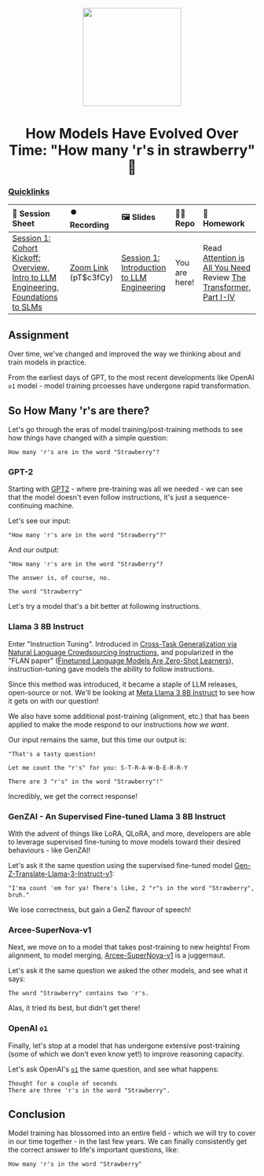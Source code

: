<p align = "center" draggable=”false” ><img src="https://github.com/AI-Maker-Space/LLM-Dev-101/assets/37101144/d1343317-fa2f-41e1-8af1-1dbb18399719" 
     width="200px"
     height="auto"/>
</p>

<h1 align="center" id="heading">How Models Have Evolved Over Time: "How many 'r's in strawberry" 🍓</h1>

### [Quicklinks](https://github.com/AI-Maker-Space/LLM-Engineering-Foundations-to-SLMs/tree/main/00_AIM_Quicklinks)

| 📰 Session Sheet | ⏺️ Recording     | 🖼️ Slides        | 👨‍💻 Repo         | 📝 Homework      |
|:-----------------|:-----------------|:-----------------|:-----------------|:-----------------|
| [Session 1: Cohort Kickoff: Overview, Intro to LLM Engineering, Foundations to SLMs](https://www.notion.so/Session-1-Cohort-Kickoff-Overview-Intro-to-LLM-Engineering-Foundations-to-SLMs-143cd547af3d80c09539cd8ea855bfc7) | [Zoom Link](https://us02web.zoom.us/rec/share/9My2ifxlU7WPK5kzKLxceg5WqrbaaNksN8CWPVpMSkkhLCLQGszGndlJeTM-fLFw.a4Y9iz9eFlEzMzTe) (pT$c3fCy) | [Session 1: Introduction to LLM Engineering](https://www.canva.com/design/DAGWfLzJLjU/jcP2nnJIUozdxw47M56SIA/edit?utm_content=DAGWfLzJLjU&utm_campaign=designshare&utm_medium=link2&utm_source=sharebutton) | You are here! | Read [Attention is All You Need](https://arxiv.org/abs/1706.03762)  <br /> Review [The Transformer, Part I-IV](https://www.notion.so/The-Transformer-Part-I-IV-143cd547af3d814195fff9338a46de63)|

## Assignment

Over time, we've changed and improved the way we thinking about and train models in practice. 

From the earliest days of GPT, to the most recent developments like OpenAI `o1` model - model training prcoesses have undergone rapid transformation.

## So How Many 'r's are there?

Let's go through the eras of model training/post-training methods to see how things have changed with a simple question: 

`How many 'r's are in the word "Strawberry"?`

### GPT-2
Starting with [GPT2](https://cdn.openai.com/better-language-models/language_models_are_unsupervised_multitask_learners.pdf) - where pre-training was all we needed - we can see that the model doesn't even follow instructions, it's just a sequence-continuing machine.

Let's see our input: 

```
"How many 'r's are in the word "Strawberry"?"
```

And our output: 

```
"How many 'r's are in the word "Strawberry"?

The answer is, of course, no.

The word "Strawberry"
```

Let's try a model that's a bit better at following instructions.

### Llama 3 8B Instruct

Enter "Instruction Tuning". Introduced in [Cross-Task Generalization via Natural Language Crowdsourcing Instructions](https://aclanthology.org/2022.acl-long.244/), and popularized in the "FLAN paper" ([Finetuned Language Models Are Zero-Shot Learners](https://arxiv.org/abs/2109.01652)), instruction-tuning gave models the ability to follow instructions. 

Since this method was introduced, it became a staple of LLM releases, open-source or not. We'll be looking at [Meta Llama 3 8B Instruct](https://huggingface.co/meta-llama/Meta-Llama-3-8B-Instruct) to see how it gets on with our question!

We also have some additional post-training (alignment, etc.) that has been applied to make the mode respond to our instructions *how we want*.

Our input remains the same, but this time our output is: 

```
"That's a tasty question!

Let me count the "r's" for you: S-T-R-A-W-B-E-R-R-Y

There are 3 "r's" in the word "Strawberry"!"
```

Incredibly, we get the correct response!

### GenZAI - An Supervised Fine-tuned Llama 3 8B Instruct

With the advent of things like LoRA, QLoRA, and more, developers are able to leverage supervised fine-tuning to move models toward their desired behaviours - like GenZAI!

Let's ask it the same question using the supervised fine-tuned model [Gen-Z-Translate-Llama-3-Instruct-v1](https://huggingface.co/ai-maker-space/gen-z-translate-llama-3-instruct-v1):

```
"I'ma count 'em for ya! There's like, 2 "r"s in the word "Strawberry", bruh."
```

We lose correctness, but gain a GenZ flavour of speech!

### Arcee-SuperNova-v1

Next, we move on to a model that takes post-training to new heights! From alignment, to model merging, [Arcee-SuperNova-v1](https://supernova.arcee.ai/) is a juggernaut. 

Let's ask it the same question we asked the other models, and see what it says:

```
The word "Strawberry" contains two 'r's.
```

Alas, it tried its best, but didn't get there!

### OpenAI `o1`

Finally, let's stop at a model that has undergone extensive post-training (some of which we don't even know yet!) to improve reasoning capacity. 

Let's ask OpenAI's [`o1`](https://chatgpt.com/) the same question, and see what happens:

```
Thought for a couple of seconds
There are three 'r's in the word "Strawberry".
```

## Conclusion

Model training has blossomed into an entire field - which we will try to cover in our time together - in the last few years. We can finally consistently get the correct answer to life's important questions, like: 

`How many 'r's in the word "Strawberry"`
